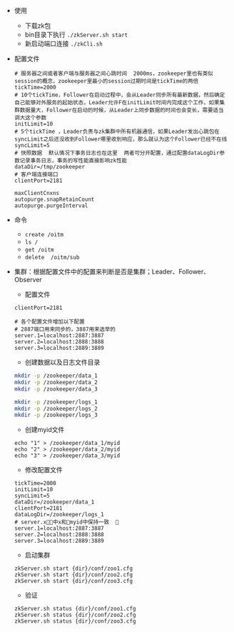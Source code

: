 - 使用
    - 下载zk包
    - bin目录下执行 `./zkServer.sh start`
    - 新启动端口连接 `./zkCli.sh`

- 配置文件
    ```
    # 服务器之间或者客户端与服务器之间心跳时间  2000ms，zookeeper里也有类似session的概念，zookeeper里最小的session过期时间是tickTime的两倍
    tickTime=2000
    # 10个tickTime，Follower在启动过程中，会从Leader同步所有最新数据，然后确定自己能够对外服务的起始状态，Leader允许F在initLimit时间内完成这个工作，如果集群数据量大，Follower在启动的时候，从Leader上同步数据的时间也会变长，需要适当调大这个参数
    initLimit=10
    # 5个tickTime ，Leader负责与zk集群中所有机器通信，如果Leader发出心跳包在syncLimit之后还没收到Follower哪里收到响应，那么就认为这个Follower已经不在线
    syncLimit=5
    # 快照数据  默认情况下事务日志也在这里  两者可分开配置，通过配置dataLogDir参数记录事务日志，事务的写性能直接影响zk性能
    dataDir=/tmp/zookeeper
    # 客户端连接端口
    clientPort=2181
    
    maxClientCnxns
    autopurge.snapRetainCount
    autopurge.purgeInterval
    ```
    
- 命令
    - `create /oitm`
    - `ls /`
    - `get /oitm`
    - `delete  /oitm/sub`

- 集群：根据配置文件中的配置来判断是否是集群；Leader、Follower、Observer

    - 配置文件
    ```
    clientPort=2181

    # 各个配置文件增加以下配置
    # 2887端口用来同步的，3887用来选举的
    server.1=localhost:2887:3887
    server.2=localhost:2888:3888
    server.3=localhost:2889:3889    
    ```

    - 创建数据以及日志文件目录
    ```sh
    mkdir -p /zookeeper/data_1
    mkdir -p /zookeeper/data_2
    mkdir -p /zookeeper/data_3
    
    mkdir -p /zookeeper/logs_1
    mkdir -p /zookeeper/logs_2
    mkdir -p /zookeeper/logs_3
    ```
    - 创建myid文件
    ```
    echo "1" > /zookeeper/data_1/myid
    echo "2" > /zookeeper/data_2/myid
    echo "3" > /zookeeper/data_3/myid
    ```
    
    - 修改配置文件
    ```
    tickTime=2000
    initLimit=10
    syncLimit=5
    dataDir=/zookeeper/data_1
    clientPort=2181
    dataLogDir=/zookeeper/logs_1
    # server.x􏱱􏱋中x和􏰻myid中保持一致  􏱱
    server.1=localhost:2887:3887 
    server.2=localhost:2888:3888         
    server.3=localhost:2889:3889    
    ```
    
    - 启动集群
    ```
    zkServer.sh start {dir}/conf/zoo1.cfg
    zkServer.sh start {dir}/conf/zoo2.cfg
    zkServer.sh start {dir}/conf/zoo3.cfg
    ```
    
    - 验证
    ```
    zkServer.sh status {dir}/conf/zoo1.cfg
    zkServer.sh status {dir}/conf/zoo2.cfg
    zkServer.sh status {dir}/conf/zoo3.cfg
    ```